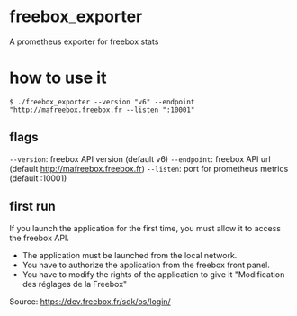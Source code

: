 # freebox_exporter
A prometheus exporter for freebox stats

# how to use it

```
$ ./freebox_exporter --version "v6" --endpoint "http://mafreebox.freebox.fr --listen ":10001"
```

## flags
`--version`: freebox API version (default v6)
`--endpoint`: freebox API url (default http://mafreebox.freebox.fr)
`--listen`: port for prometheus metrics (default :10001)

## first run
If you launch the application for the first time, you must allow it to access the freebox API.
- The application must be launched from the local network.
- You have to authorize the application from the freebox front panel.
- You have to modify the rights of the application to give it "Modification des réglages de la Freebox"
  
Source: https://dev.freebox.fr/sdk/os/login/